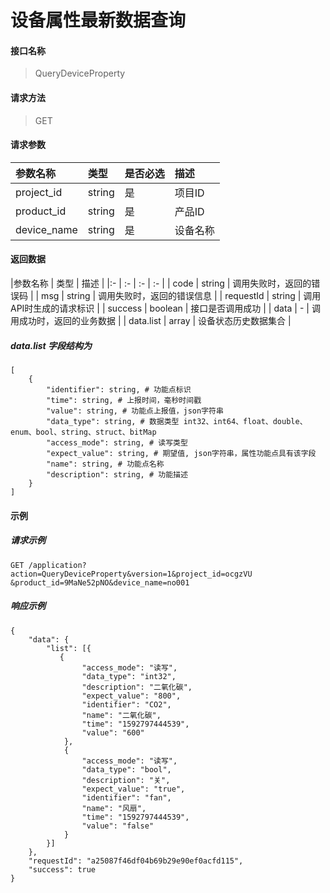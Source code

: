 # 设备属性最新数据查询

#### 接口名称

> QueryDeviceProperty

#### 请求方法

> GET

#### 请求参数
|参数名称 | 类型 | 是否必选 | 描述 |
|:- | :- | :- | :- |
|project_id | string | 是 | 项目ID |
|product_id | string | 是 | 产品ID |
|device_name | string | 是 | 设备名称 |

#### 返回数据
|参数名称 | 类型  | 描述 |
|:- | :- | :- | :- |
| code | string  | 调用失败时，返回的错误码 |
| msg  | string | 调用失败时，返回的错误信息 |
| requestId | string | 调用API时生成的请求标识  |
| success | boolean | 接口是否调用成功 |
| data | - | 调用成功时，返回的业务数据 |
| data.list | array | 设备状态历史数据集合 |

##### data.list 字段结构为

```
[
    {
        "identifier": string, # 功能点标识
        "time": string, # 上报时间，毫秒时间戳
        "value": string, # 功能点上报值，json字符串
        "data_type": string, # 数据类型 int32、int64、float、double、enum、bool、string、struct、bitMap
        "access_mode": string, # 读写类型
        "expect_value": string, # 期望值, json字符串，属性功能点具有该字段 
        "name": string, # 功能点名称
        "description": string, # 功能描述
    }
]
```

#### 示例

##### 请求示例

```
GET /application?action=QueryDeviceProperty&version=1&project_id=ocgzVU
&product_id=9MaNe52pNO&device_name=no001

```

##### 响应示例

```
{
    "data": {
        "list": [{
           {
                "access_mode": "读写",
                "data_type": "int32",
                "description": "二氧化碳",
                "expect_value": "800",
                "identifier": "CO2",
                "name": "二氧化碳",
                "time": "1592797444539",
                "value": "600"
            },
            {
                "access_mode": "读写",
                "data_type": "bool",
                "description": "关",
                "expect_value": "true",
                "identifier": "fan",
                "name": "风扇",
                "time": "1592797444539",
                "value": "false"
            }
        }]
    },
    "requestId": "a25087f46df04b69b29e90ef0acfd115", 
    "success": true
}
```
